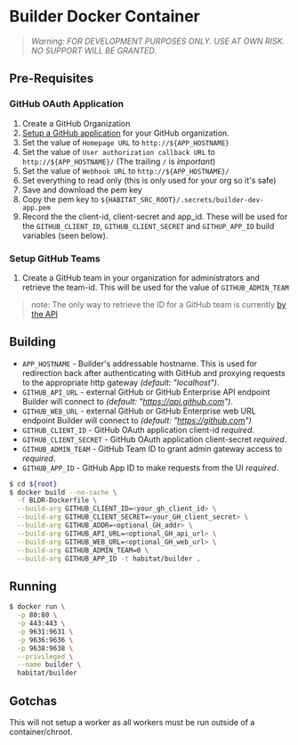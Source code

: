# Builder Docker Container

> *Warning: FOR DEVELOPMENT PURPOSES ONLY. USE AT OWN RISK. NO SUPPORT WILL BE GRANTED.*

## Pre-Requisites

### GitHub OAuth Application

1. Create a GitHub Organization
1. [Setup a GitHub application](https://github.com/settings/apps/new) for your GitHub organization.
1. Set the value of `Homepage URL` to `http://${APP_HOSTNAME}`
1. Set the value of `User authorization callback URL` to `http://${APP_HOSTNAME}/` (The trailing `/` is *important*)
1. Set the value of `Webhook URL` to `http://${APP_HOSTNAME}/`
1. Set everything to read only (this is only used for your org so it's safe)
1. Save and download the pem key
1. Copy the pem key to `${HABITAT_SRC_ROOT}/.secrets/builder-dev-app.pem`
1. Record the the client-id, client-secret and app_id. These will be used for the `GITHUB_CLIENT_ID`, `GITHUB_CLIENT_SECRET` and `GITHUP_APP_ID` build variables (seen below).

### Setup GitHub Teams

1. Create a GitHub team in your organization for administrators and retrieve the team-id. This will be used for the value of `GITHUB_ADMIN_TEAM`

> note: The only way to retrieve the ID for a GitHub team is currently [by the API](https://github.com/rei/github-api-utils/blob/master/bash/get-team-id.sh)

## Building

* `APP_HOSTNAME` - Builder's addressable hostname. This is used for redirection back after authenticating with GitHub and proxying requests to the appropriate http gateway _(default: "localhost")_.
* `GITHUB_API_URL` - external GitHub or GitHub Enterprise API endpoint Builder will connect to _(default: "https://api.github.com")_.
* `GITHUB_WEB_URL` - external GitHub or GitHub Enterprise web URL endpoint Builder will connect to _(default: "https://github.com")_
* `GITHUB_CLIENT_ID` - GitHub OAuth application client-id *required*.
* `GITHUB_CLIENT_SECRET` - GitHub OAuth application client-secret *required*.
* `GITHUB_ADMIN_TEAM` - GitHub Team ID to grant admin gateway access to *required*.
* `GITHUB_APP_ID` - GitHub App ID to make requests from the UI *required*.

```bash
$ cd ${root}
$ docker build --no-cache \
  -f BLDR-Dockerfile \
  --build-arg GITHUB_CLIENT_ID=<your_gh_client_id> \
  --build-arg GITHUB_CLIENT_SECRET=<your_GH_client_secret> \
  --build-arg GITHUB_ADDR=<optional_GH_addr> \
  --build-arg GITHUB_API_URL=<optional_GH_api_url> \
  --build-arg GITHUB_WEB_URL=<optional_GH_web_url> \
  --build-arg GITHUB_ADMIN_TEAM=0 \
  --build-arg GITHUB_APP_ID -t habitat/builder .
```

## Running

```bash
$ docker run \
  -p 80:80 \
  -p 443:443 \
  -p 9631:9631 \
  -p 9636:9636 \
  -p 9638:9638 \
  --privileged \
  --name builder \
  habitat/builder
```
## Gotchas
This will not setup a worker as all workers must be run outside of a container/chroot.
